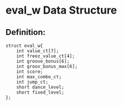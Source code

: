 # eval_w Data Structure

## Definition:
```
struct eval_w{
    int value_ct[7];
    int freez_value_ct[4];
    int groove_bonus[6];
    int groov_bonus_max[6];
    int score;
    int max_combo_ct;
    int jump_ct;
    short dance_level;
    short fixed_level;
};
```
